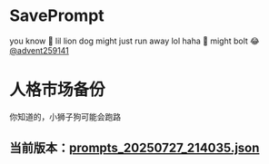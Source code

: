 # SavePrompt
you know 🫠 lil lion dog might just run away lol
haha 🐶 might bolt 😂 [@advent259141](https://github.com/advent259141)

# 人格市场备份
你知道的，小狮子狗可能会跑路

## 当前版本：[prompts_20250727_214035.json](https://github.com/Larch-C/SavePrompt/blob/main/prompts_20250727_214035.json)
